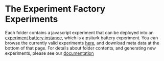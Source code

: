# The Experiment Factory Experiments

Each folder contains a javascript experiment that can be deployed into an [experiment battery instance](http://www.github.com/expfactory/expfactory-battery), which is a psiturk battery experiment. You can browse the currently valid experiments [here](http://expfactory.github.io/expfactory-experiments/), and download meta data at the bottom of that page. For details about folder contents, and generating new experiments, please see our [documentation](http://expfactory.readthedocs.org)
